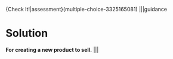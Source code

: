 {Check It!|assessment}(multiple-choice-3325165081)
|||guidance
# Solution
**For creating a new product to sell.**
|||
